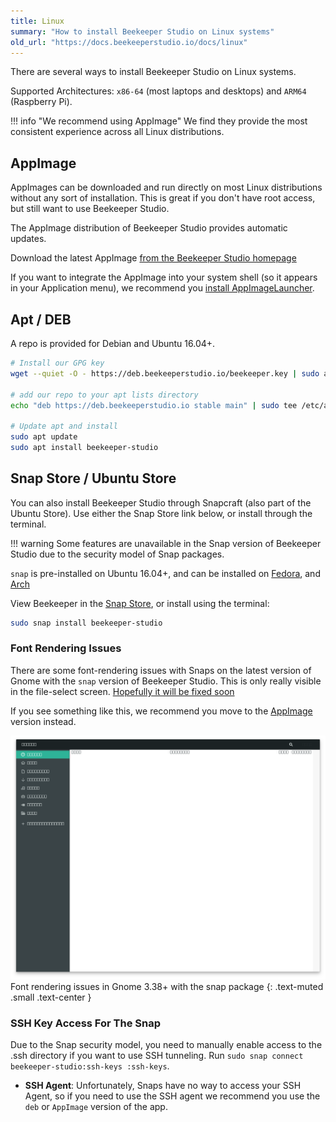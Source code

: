 ```yaml
---
title: Linux
summary: "How to install Beekeeper Studio on Linux systems"
old_url: "https://docs.beekeeperstudio.io/docs/linux"
---
```



There are several ways to install Beekeeper Studio on Linux systems.

Supported Architectures: `x86-64` (most laptops and desktops) and `ARM64` (Raspberry Pi).

!!! info "We recommend using AppImage"
    We find they provide the most consistent experience across all Linux distributions.

## AppImage

AppImages can be downloaded and run directly on most Linux distributions without any sort of installation. This is great if you don't have root access, but still want to use Beekeeper Studio.

The AppImage distribution of Beekeeper Studio provides automatic updates.

Download the latest AppImage [from the Beekeeper Studio homepage](https://www.beekeeperstudio.io/)

If you want to integrate the AppImage into your system shell (so it appears in your Application menu), we recommend you [install AppImageLauncher](https://github.com/TheAssassin/AppImageLauncher/releases/latest).

## Apt / DEB
A repo is provided for Debian and Ubuntu 16.04+.

```bash
# Install our GPG key
wget --quiet -O - https://deb.beekeeperstudio.io/beekeeper.key | sudo apt-key add -

# add our repo to your apt lists directory
echo "deb https://deb.beekeeperstudio.io stable main" | sudo tee /etc/apt/sources.list.d/beekeeper-studio-app.list

# Update apt and install
sudo apt update
sudo apt install beekeeper-studio

```


## Snap Store / Ubuntu Store

You can also install Beekeeper Studio through Snapcraft (also part of the Ubuntu Store). Use either the Snap Store link below, or install through the terminal.

!!! warning
    Some features are unavailable in the Snap version of Beekeeper Studio due to the security model of Snap packages.

`snap` is pre-installed on Ubuntu 16.04+, and can be installed on [Fedora](https://snapcraft.io/docs/installing-snap-on-fedora), and [Arch](https://snapcraft.io/docs/installing-snap-on-arch-linux)

View Beekeeper in the [Snap Store](https://snapcraft.io/beekeeper-studio), or install using the terminal:

```bash
sudo snap install beekeeper-studio
```

### Font Rendering Issues

There are some font-rendering issues with Snaps on the latest version of Gnome with the `snap` version of Beekeeper Studio. This is only really visible in the file-select screen. [Hopefully it will be fixed soon](https://forum.snapcraft.io/t/snapped-app-not-loading-fonts-on-fedora-and-arch/12484/66)

If you see something like this, we recommend you move to the [AppImage](#appimage) version instead.



![Image Alt Tag](../assets/images/linux-4.png)
Font rendering issues in Gnome 3.38+ with the snap package
{: .text-muted .small .text-center }


### SSH Key Access For The Snap
Due to the Snap security model, you need to manually enable access to the .ssh directory if you want to use SSH tunneling.
Run `sudo snap connect beekeeper-studio:ssh-keys :ssh-keys`.

- **SSH Agent**: Unfortunately, Snaps have no way to access your SSH Agent, so if you need to use the SSH agent we recommend you use the `deb` or `AppImage` version of the app.


